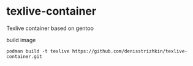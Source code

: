 # texlive-container
Texlive container based on gentoo

build image
```console
podman build -t texlive https://github.com/denisstrizhkin/texlive-container.git
```
